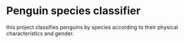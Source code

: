 # Penguin species classifier
this project classifies penguins by species according to their physical characteristics and gender.

